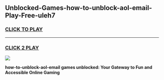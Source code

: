 
## Unblocked-Games-how-to-unblock-aol-email-Play-Free-uleh7
<h3>
<a href="https://premium76.site?title=how-to-unblock-aol-email&ref=23A">CLICK TO PLAY</a></h3>
<hr>

<h3>
<a href="https://premium76.site?title=how-to-unblock-aol-email&ref=23A">CLICK 2 PLAY</a>
  
</h3>

<a href="https://premium76.site?title=how-to-unblock-aol-email&ref=23A"><img src="https://clearcache.store/games.png"></a>


**how-to-unblock-aol-email games unblocked: Your Gateway to Fun and Accessible Online Gaming**
